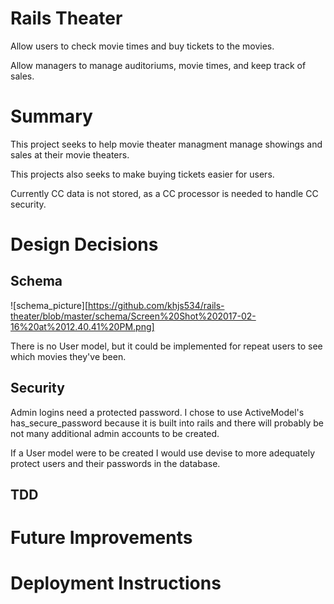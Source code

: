 # Rails Theater
Allow users to check movie times and buy tickets to the movies.

Allow managers to manage auditoriums, movie times, and keep track of sales.

# Summary
This project seeks to help movie theater managment manage showings and sales at their movie theaters.

This projects also seeks to make buying tickets easier for users.

Currently CC data is not stored, as a CC processor is needed to handle CC security.

# Design Decisions
## Schema

![schema_picture][https://github.com/khjs534/rails-theater/blob/master/schema/Screen%20Shot%202017-02-16%20at%2012.40.41%20PM.png]

There is no User model, but it could be implemented for repeat users to see which movies they've been.


## Security
Admin logins need a protected password. I chose to use ActiveModel's has_secure_password because it is built into rails and there will probably be not many additional admin accounts to be created.

If a User model were to be created I would use devise to more adequately protect users and their passwords in the database.

## TDD


# Future Improvements

# Deployment Instructions

